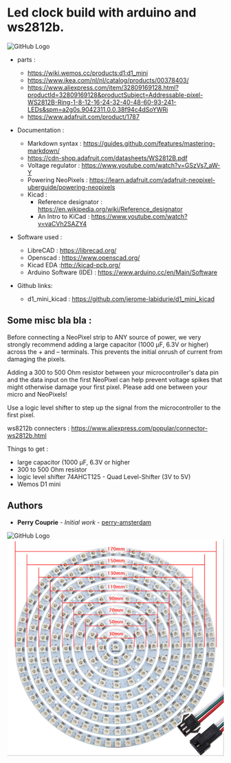 # Led clock build with arduino and ws2812b.

![GitHub Logo](images/clock-face.svg)

- parts : 
    - https://wiki.wemos.cc/products:d1:d1_mini
    - https://www.ikea.com/nl/nl/catalog/products/00378403/
    - https://www.aliexpress.com/item/32809169128.html?productId=32809169128&productSubject=Addressable-pixel-WS2812B-Ring-1-8-12-16-24-32-40-48-60-93-241-LEDs&spm=a2g0s.9042311.0.0.38f94c4dSoYWRi
    - https://www.adafruit.com/product/1787

- Documentation :
  - Markdown syntax : https://guides.github.com/features/mastering-markdown/
  - https://cdn-shop.adafruit.com/datasheets/WS2812B.pdf
  - Voltage regulator : https://www.youtube.com/watch?v=GSzVs7_aW-Y
  - Powering NeoPixels : https://learn.adafruit.com/adafruit-neopixel-uberguide/powering-neopixels
  - Kicad :
    - Reference designator : https://en.wikipedia.org/wiki/Reference_designator
    - An Intro to KiCad : https://www.youtube.com/watch?v=vaCVh2SAZY4
    
- Software used :
  - LibreCAD : https://librecad.org/
  - Openscad : https://www.openscad.org/
  - Kicad EDA :http://kicad-pcb.org/ 
  - Arduino Software (IDE) : https://www.arduino.cc/en/Main/Software
  
 - Github links:
   - d1_mini_kicad : https://github.com/jerome-labidurie/d1_mini_kicad

## Some misc bla bla : 

Before connecting a NeoPixel strip to ANY source of power, we very strongly recommend adding a large capacitor (1000 µF, 6.3V or higher) across the + and – terminals. This prevents the initial onrush of current from damaging the pixels.

Adding a 300 to 500 Ohm resistor between your microcontroller's data pin and the data input on the first NeoPixel can help prevent voltage spikes that might otherwise damage your first pixel. Please add one between your micro and NeoPixels!

Use a logic level shifter to step up the signal from the microcontroller to the first pixel.

ws8212b connecters : https://www.aliexpress.com/popular/connector-ws2812b.html

Things to get : 
- large capacitor (1000 µF, 6.3V or higher
- 300 to 500 Ohm resistor
- logic level shifter 74AHCT125 - Quad Level-Shifter (3V to 5V)   
- Wemos D1 mini

## Authors

* **Perry Couprie** - *Initial work* - [perry-amsterdam](https://github.com/perry-amsterdam)

![GitHub Logo](https://www.ikea.com/nl/nl/images/products/ribba-fotolijst-wit__0638327_PE698851_S4.JPG)
![GitHub Logo](images/ws2812b-leds.jpeg)


